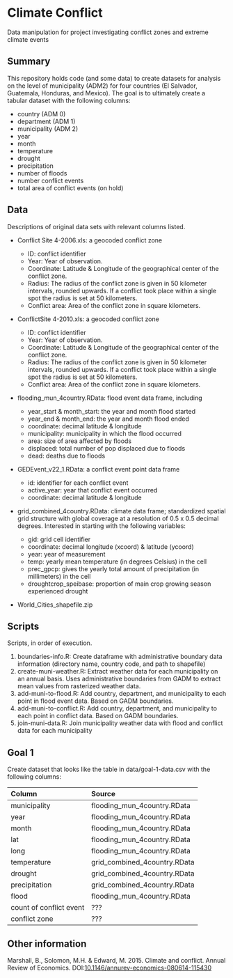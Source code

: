 # Climate Conflict

Data manipulation for project investigating conflict zones and extreme climate 
events

## Summary

This repository holds code (and some data) to create datasets for analysis on 
the level of municipality (ADM2) for four countries (El Salvador, Guatemala,
Honduras, and Mexico). The goal is to ultimately create a tabular dataset with 
the following columns:

+ country (ADM 0)
+ department (ADM 1)
+ municipality (ADM 2)
+ year
+ month
+ temperature
+ drought
+ precipitation
+ number of floods
+ number conflict events
+ total area of conflict events (on hold)

## Data

Descriptions of original data sets with relevant columns listed.

+ Conflict Site 4-2006.xls: a geocoded conflict zone
  + ID: conflict identifier
  + Year: Year of observation. 
  + Coordinate: Latitude & Longitude of the geographical center of the conflict 
  zone. 
  + Radius: The radius of the conflict zone is given in 50 kilometer intervals, 
  rounded upwards. If a conflict took place within a single spot the radius is 
  set at 50 kilometers. 
  + Conflict area: Area of the conflict zone in square kilometers. 

+ ConflictSite 4-2010.xls: a geocoded conflict zone
  + ID: conflict identifier
  + Year: Year of observation. 
  + Coordinate: Latitude & Longitude of the geographical center of the conflict 
  zone. 
  + Radius: The radius of the conflict zone is given in 50 kilometer intervals, 
  rounded upwards. If a conflict took place within a single spot the radius is 
  set at 50 kilometers. 
  + Conflict area: Area of the conflict zone in square kilometers. 

+ flooding_mun_4country.RData: flood event data frame, including
  + year_start & month_start: the year and month flood started
  + year_end & month_end: the year and month flood ended
  + coordinate: decimal latitude & longitude
  + municipality: municipality in which the flood occurred
  + area: size of area affected by floods
  + displaced: total number of pop displaced due to floods
  + dead: deaths due to floods

+ GEDEvent_v22_1.RData: a conflict event point data frame
  + id: identifier for each conflict event
  + active_year: year that conflict event occurred
  + coordinate: decimal latitude & longitude

+ grid_combined_4country.RData: climate data frame; standardized spatial grid 
structure with global coverage at a resolution of 0.5 x 0.5 decimal degrees. 
Interested in starting with the following variables:
  + gid: grid cell identifier
  + coordinate: decimal longitude (xcoord) & latitude (ycoord)
  + year: year of measurement
  + temp: yearly mean temperature (in degrees Celsius) in the cell 
  + prec_gpcp: gives the yearly total amount of precipitation (in millimeters) 
  in the cell
  + droughtcrop_speibase: proportion of main crop growing season experienced 
  drought

+ World_Cities_shapefile.zip

## Scripts

Scripts, in order of execution.

1. boundaries-info.R: Create dataframe with administrative boundary data 
information (directory name, country code, and path to shapefile)
1. create-muni-weather.R: Extract weather data for each municipality on an 
annual basis. Uses administrative boundaries from GADM to extract mean values 
from rasterized weather data.
1. add-muni-to-flood.R: Add country, department, and municipality to each point 
in flood event data. Based on GADM boundaries.
1. add-muni-to-conflict.R: Add country, department, and municipality to each 
point in conflict data. Based on GADM boundaries.
1. join-muni-data.R: Join municipality weather data with flood and conflict data 
for each municipality


## Goal 1

Create dataset that looks like the table in data/goal-1-data.csv with the 
following columns: 

| Column | Source | 
|:-------|:-------|
| municipality | flooding_mun_4country.RData |
| year | flooding_mun_4country.RData |
| month | flooding_mun_4country.RData |
| lat | flooding_mun_4country.RData |
| long | flooding_mun_4country.RData |
| temperature | grid_combined_4country.RData |
| drought | grid_combined_4country.RData |
| precipitation | grid_combined_4country.RData |
| flood | flooding_mun_4country.RData |
| count of conflict event | ??? |
| conflict zone | ??? |

## Other information

Marshall, B., Solomon, M.H. & Edward, M. 2015. Climate and conflict. Annual Review of
Economics. DOI:[10.1146/annurev-economics-080614-115430](https://doi.org/10.1146/annurev-economics-080614-115430)